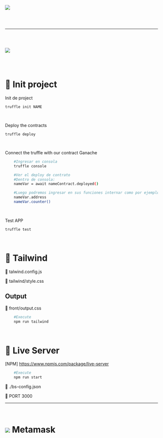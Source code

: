 <img src="https://miro.medium.com/max/720/1*82A3uvAKYw-RTo99FyfxyQ.png"/>

<br><br>

----

<br><br>


<img src="https://trufflesuite.com/img/truffle-color.png"/>

<br><br>


# 🚀 Init project

Init de project 

``` 
truffle init NAME
```

<br>

Deploy the contracts

``` 
truffle deploy
```

<br>

Connect the truffle with our contract Ganache

``` bash
    #Ingresar en consola
    truffle console

    #Ver el deploy de contrato
    #Dentro de consola:
    nameVar = await nameContract.deployed()

    #Luego podremos ingresar en sus funciones internar como por ejemplo una por defecto
    nameVar.address
    nameVar.counter()
```

<br>

Test APP

``` 
truffle test
```

<br>

# 🔧 Tailwind 

📁 talwind.config.js

📁 tailwind/style.css

## Output 

📁 front/output.css

```bash
    #Execute
    npm run tailwind
```


<br>

# 🔧 Live Server 

[NPM] https://www.npmjs.com/package/live-server

```bash
    #Execute
    npm run start
```


📁 ./bs-config.json

💢 PORT 3000

----

<br>

# <img src="https://docs.metamask.io/metamask-fox.svg"> Metamask

